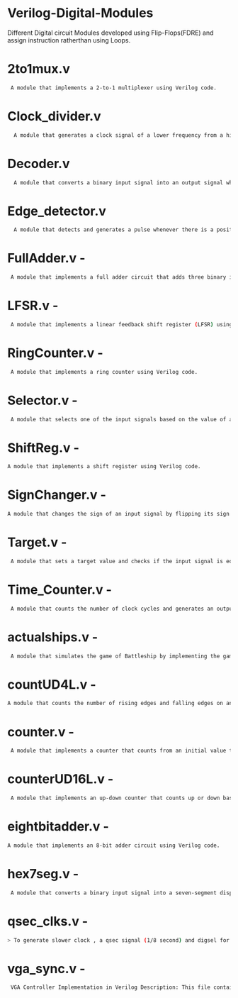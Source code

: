 # Verilog-Digital-Modules
Different Digital circuit Modules developed using Flip-Flops(FDRE) and assign instruction ratherthan using Loops.

# 2to1mux.v

```bash
 A module that implements a 2-to-1 multiplexer using Verilog code.
```

# Clock_divider.v

```bash
  A module that generates a clock signal of a lower frequency from a higher frequency input clock signal.
```

# Decoder.v

```bash
  A module that converts a binary input signal into an output signal where only one of the output bits is high at a time.
```

# Edge_detector.v 

```bash
  A module that detects and generates a pulse whenever there is a positive edge or a negative edge on an input signal.
```

# FullAdder.v -
```bash
 A module that implements a full adder circuit that adds three binary input signals.
 ```

# LFSR.v -

```bash
 A module that implements a linear feedback shift register (LFSR) using Verilog code.
```
# RingCounter.v -
```bash
 A module that implements a ring counter using Verilog code.
```
# Selector.v -
```bash
 A module that selects one of the input signals based on the value of a select signal.
 ```

# ShiftReg.v - 
```bash
A module that implements a shift register using Verilog code.
```
# SignChanger.v - 
```bash
A module that changes the sign of an input signal by flipping its sign bit.
```
# Target.v -
```bash
 A module that sets a target value and checks if the input signal is equal to the target value.
```
# Time_Counter.v -
```bash
 A module that counts the number of clock cycles and generates an output signal when a specific time period has elapsed.
```
# actualships.v -
```bash
 A module that simulates the game of Battleship by implementing the game logic using Verilog code.
```
# countUD4L.v - 
```bash
A module that counts the number of rising edges and falling edges on an input signal.
```
# counter.v -
```bash
 A module that implements a counter that counts from an initial value to a maximum value and then resets back to the initial value.
```
# counterUD16L.v -
```bash
 A module that implements an up-down counter that counts up or down based on the direction control signal.
```
# eightbitadder.v - 
```bash
A module that implements an 8-bit adder circuit using Verilog code.
```
# hex7seg.v -
```bash
 A module that converts a binary input signal into a seven-segment display output for displaying hexadecimal digits.
```
# qsec_clks.v -
```bash
> To generate slower clock , a qsec signal (1/8 second) and digsel for selector.v module as select-line.
```
# vga_sync.v -
```bash
 VGA Controller Implementation in Verilog Description: This file contains the Verilog code for implementing a VGA controller. The VGA controller is responsible for generating the video signals required to display an image on a VGA monitor. The controller synchronizes the timing of the various video signals, such as the horizontal and vertical sync signals, and generates the pixel clock signal. The VGA controller also controls the timing of the display of each pixel and manages the memory required to store the image data.
```
